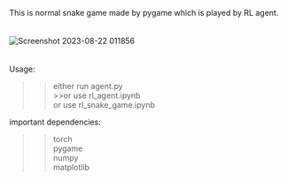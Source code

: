 This is normal snake game made by pygame which is played by RL agent.
<br />
<br />
<br />
![Screenshot 2023-08-22 011856](https://github.com/shalemrajkumar/Reinforcement-Model/assets/98807867/e7a0e88d-f3c2-4bca-826a-eaeec3c2f001)
<br />
<br />
<br />
Usage:<br />
>>either run agent.py <br />>>or use rl_agent.ipynb <br />
>>or use rl_snake_game.ipynb <br />

important dependencies:
>>torch <br />
>>pygame <br />
>>numpy <br />
>>matplotlib <br />
  
